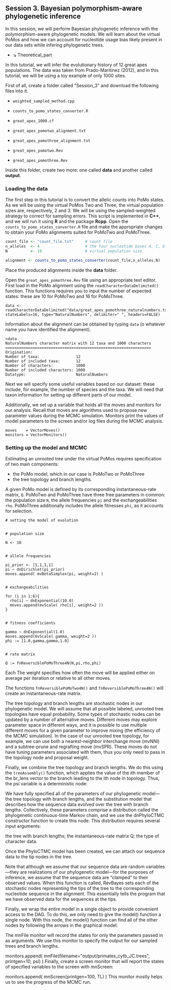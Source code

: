 ## **Session 3**. Bayesian polymorphism-aware phylogenetic inference

In this session, we will perform Bayesian phylogenetic inference with the polymorphism-aware phylogenetic models. We will learn about the virtual PoMos and how we can account for nucleotide usage bias likely present in our data sets while infering phylogenetic trees. 

* &#8600; Theoretical_part

In this tutorial, we will infer the evolutionary history of 12 great apes populations. The data was taken from Prado-Maritinez (2012), and in this tutorial, we will be using a toy example of only 1000 sites. 

First of all, create a folder called "Session_3" and download the following files into it.

* ```weighted_sampled_method.cpp```
* ```counts_to_pomo_states_converter.R```
* ```great_apes_1000.cf```

* ```great_apes_pomotwo_alignment.txt```
* ```great_apes_pomothree_alignment.txt```

* ```great_apes_pomotwo.Rev```
* ```great_apes_pomothree.Rev```

Inside this folder, create two more: one called **data** and another called **output**.


### Loading the data

The first step in this tutorial is to convert the allelic counts into PoMo states. As we will be using the virtual PoMos Two and Three, the virtual population sizes are, respectively, 2 and 3. We will be using the sampled-weighted strategy to correct for sampling errors. This script is implemented in **C++**, and we will run it using **R** and the package **Rcpp**.  Open the ```counts_to_pomo_states_converter.R``` file and make the appropriate changes to obtain your PoMo alignments suited for PoMoTwo and PoMoThree. 

```r
count_file <- "count_file.txt"     # count file
n_alleles  <- 4                    # the four nucleotide bases A, C, G and T
N          <- 10                   # virtual population size

alignment <- counts_to_pomo_states_converter(count_file,n_alleles,N)
```

Place the produced alignments inside the **data** folder.

Open the ```great_apes_pomothree.Rev``` file using an appropriate text editor. First load in the PoMo alignment using the ```readCharacterDataDelimited()``` function. This functions requires you to input the number of expected states: these are 10 for PoMoTwo and 16 for PoMoThree.

```
data <- readCharacterDataDelimited("data/great_apes_pomothree_naturalnumbers.txt", stateLabels=16, type="NaturalNumbers", delimiter=" ", headers=FALSE)
```

Information about the alignment can be obtained by typing ```data``` (o whatever name you have identified the alignment).

```
>data
NaturalNumbers character matrix with 12 taxa and 1000 characters
================================================================
Origination:                   
Number of taxa:                12
Number of included taxa:       12
Number of characters:          1000
Number of included characters: 1000
Datatype:                      NaturalNumbers
```

Next we will specify some useful variables based on our dataset: these include, for example, the number of species and the taxa. We will need that taxon information for setting up different parts of our model.

Additionally, we set up a variable that holds all the moves and monitors for our analysis. Recall that moves are algorithms used to propose new parameter values during the MCMC simulation. Monitors print the values of model parameters to the screen and/or log files during the MCMC analysis.

```
moves    = VectorMoves()  
monitors = VectorMonitors()
```

### Setting up the model and MCMC

Estimating an unrooted tree under the virtual PoMos requires specification of two main components: 
* the PoMo model, which in our case is PoMoTwo or PoMoThree 
* the tree topology and branch lengths.

A given PoMo model is defined by its corresponding instantaneous-rate matrix, ```Q```. PoMoTwo and PoMoThree have three free parameters in common: the population size ```N```, the allele frequencies ```pi``` and the exchangeabilities ```rho```. PoMoThree additionally includes the allele fitnesses ```phi```, as it accounts for selection. 

```
# setting the model of evolution


# population size

N <- 10


# allele frequencies

pi_prior <- [1,1,1,1]
pi ~ dnDirichlet(pi_prior)
moves.append( mvBetaSimplex(pi, weight=2) )


# exchangeabilities

for (i in 1:6){
  rho[i] ~ dnExponential(10.0)
  moves.append(mvScale( rho[i], weight=2 ))
}


# fitness coefficients

gamma ~ dnExponential(1.0)
moves.append(mvScale( gamma, weight=2 ))
phi := [1.0,gamma,gamma,1.0]


# rate matrix

Q := fnReversiblePoMoThree4N(N,pi,rho,phi)

```

Each
The weight specifies how often the move will be applied either on average per iteration or relative to all other moves. 




The functions ```fnReversiblePoMoTwo4N()``` and ```fnReversiblePoMoThree4N()``` will create an instantaneous-rate matrix.




The tree topology and branch lengths are stochastic nodes in our phylogenetic model. We will assume that all possible labeled, unrooted tree topologies have equal probability. Some types of stochastic nodes can be updated by a number of alternative moves. Different moves may explore parameter space in different ways, and it is possible to use multiple different moves for a given parameter to improve mixing (the efficiency of the MCMC simulation). In the case of our unrooted tree topology, for example, we can use both a nearest-neighbor interchange move (mvNNI) and a subtree-prune and regrafting move (mvSPR). These moves do not have tuning parameters associated with them, thus you only need to pass in the topology node and proposal weight.




Finally, we combine the tree topology and branch lengths. We do this using the ```treeAssembly()``` function, which applies the value of the ith member of the br_lens vector to the branch leading to the ith node in topology. Thus, the psi variable is a deterministic node:


We have fully specified all of the parameters of our phylogenetic model—the tree topology with branch lengths, and the substitution model that describes how the sequence data evolved over the tree with branch lengths. Collectively, these parameters comprise a distribution called the phylogenetic continuous-time Markov chain, and we use the dnPhyloCTMC constructor function to create this node. This distribution requires several input arguments:

the tree with branch lengths;
the instantaneous-rate matrix Q;
the type of character data.


Once the PhyloCTMC model has been created, we can attach our sequence data to the tip nodes in the tree.

Note that although we assume that our sequence data are random variables—they are realizations of our phylogenetic model—for the purposes of inference, we assume that the sequence data are “clamped” to their observed values. When this function is called, RevBayes sets each of the stochastic nodes representing the tips of the tree to the corresponding nucleotide sequence in the alignment. This essentially tells the program that we have observed data for the sequences at the tips.

Finally, we wrap the entire model in a single object to provide convenient access to the DAG. To do this, we only need to give the model() function a single node. With this node, the model() function can find all of the other nodes by following the arrows in the graphical model:


The mnFile monitor will record the states for only the parameters passed in as arguments. We use this monitor to specify the output for our sampled trees and branch lengths.

monitors.append( mnFile(filename="output/primates_cytb_JC.trees", printgen=10, psi) )
Finally, create a screen monitor that will report the states of specified variables to the screen with mnScreen:

monitors.append( mnScreen(printgen=100, TL) )
This monitor mostly helps us to see the progress of the MCMC run.


